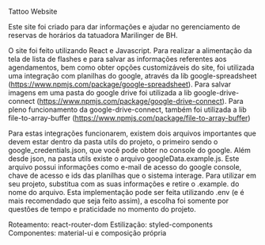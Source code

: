 Tattoo Website

Este site foi criado para dar informações e ajudar no gerenciamento de reservas de horários da tatuadora Marilinger de BH. 

O site foi feito utilizando React e Javascript. Para realizar a alimentação da tela de lista de flashes e para salvar as informações referentes aos agendamentos, bem como obter opções customizáveis do site, foi utilizada uma integração com planilhas do google, através da lib google-spreadsheet (https://www.npmjs.com/package/google-spreadsheet). Para salvar imagens em uma pasta do google drive foi utilizada a lib google-drive-connect (https://www.npmjs.com/package/google-drive-connect). Para pleno funcionamento da google-drive-connect, também foi utilizada a lib file-to-array-buffer (https://www.npmjs.com/package/file-to-array-buffer)

Para estas integrações funcionarem, existem dois arquivos importantes que devem estar dentro da pasta utils do projeto, o primeiro sendo o google_credentials.json, que você pode obter no console do google. Além desde json, na pasta utils existe o arquivo googleData.example.js. Este arquivo possui informações como e-mail de acesso do google console, chave de acesso e ids das planilhas que o sistema interage. Para utilizar em seu projeto, substitua com as suas informações e retire o .example. do nome do arquivo. Esta implementação pode ser feita utilizando .env (e é mais recomendado que seja feito assim), a escolha foi somente por questões de tempo e praticidade no momento do projeto.

Roteamento: react-router-dom 
Estilização: styled-components
Componentes: material-ui e composição própria

